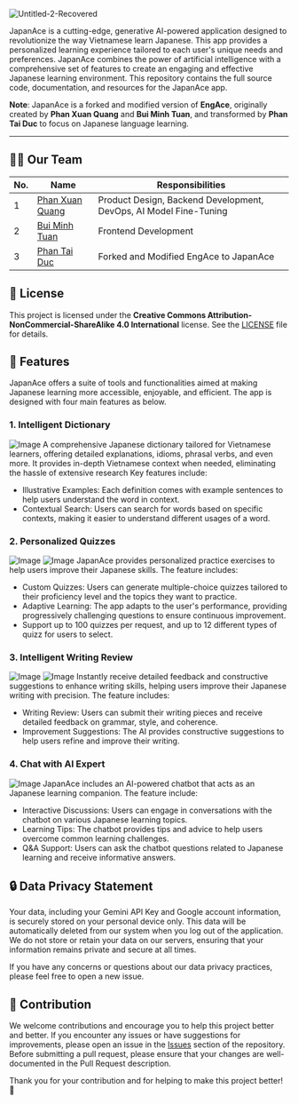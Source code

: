 ![Untitled-2-Recovered](https://github.com/user-attachments/assets/9b2c68a8-0ba2-4655-9c7f-3ce227c8eb86)

JapanAce is a cutting-edge, generative AI-powered application designed to revolutionize the way Vietnamese learn Japanese. This app provides a personalized learning experience tailored to each user's unique needs and preferences. JapanAce combines the power of artificial intelligence with a comprehensive set of features to create an engaging and effective Japanese learning environment. This repository contains the full source code, documentation, and resources for the JapanAce app.

**Note**: JapanAce is a forked and modified version of **EngAce**, originally created by **Phan Xuan Quang** and **Bui Minh Tuan**, and transformed by **Phan Tai Duc** to focus on Japanese language learning.

____________________________

## :raising_hand_man: Our Team
| No. | Name | Responsibilities |
| --- | --- | --- |
| 1 | [Phan Xuan Quang](https://github.com/TaiDuc1001 "Phan Xuân Quang") | Product Design, Backend Development, DevOps, AI Model Fine-Tuning|
| 2 | [Bui Minh Tuan](https://github.com/tuan20520342 "Bùi Minh Tuấn") | Frontend Development |
| 3 | [Phan Tai Duc](https://github.com/TaiDuc1001 "Phan Tài Đức") | Forked and Modified EngAce to JapanAce |

## :triangular_flag_on_post: License

This project is licensed under the **Creative Commons Attribution-NonCommercial-ShareAlike 4.0 International** license. See the [LICENSE](./LICENSE) file for details.

## :rotating_light: Features
JapanAce offers a suite of tools and functionalities aimed at making Japanese learning more accessible, enjoyable, and efficient. The app is designed with four main features as below.

### 1. Intelligent Dictionary
![Image](https://i.imgur.com/31vNBVJ.png)
A comprehensive Japanese dictionary tailored for Vietnamese learners, offering detailed explanations, idioms, phrasal verbs, and even more. It provides in-depth Vietnamese context when needed, eliminating the hassle of extensive research Key features include:
- Illustrative Examples: Each definition comes with example sentences to help users understand the word in context.
- Contextual Search: Users can search for words based on specific contexts, making it easier to understand different usages of a word.

### 2. Personalized Quizzes
![Image](https://i.imgur.com/urR5QGz.png)
![Image](https://i.imgur.com/yLNRIHS.png)
JapanAce provides personalized practice exercises to help users improve their Japanese skills. The feature includes:
- Custom Quizzes: Users can generate multiple-choice quizzes tailored to their proficiency level and the topics they want to practice.
- Adaptive Learning: The app adapts to the user's performance, providing progressively challenging questions to ensure continuous improvement.
- Support up to 100 quizzes per request, and up to 12 different types of quizz for users to select.

### 3. Intelligent Writing Review
![Image](https://i.imgur.com/WUGGkDD.png)
![Image](https://i.imgur.com/wYxijYI.png)
Instantly receive detailed feedback and constructive suggestions to enhance writing skills, helping users improve their Japanese writing with precision. The feature includes:
- Writing Review: Users can submit their writing pieces and receive detailed feedback on grammar, style, and coherence.
- Improvement Suggestions: The AI provides constructive suggestions to help users refine and improve their writing.

### 4. Chat with AI Expert
![Image](https://i.imgur.com/3QV8pZG.png)
JapanAce includes an AI-powered chatbot that acts as an Japanese learning companion. The feature include:
- Interactive Discussions: Users can engage in conversations with the chatbot on various Japanese learning topics.
- Learning Tips: The chatbot provides tips and advice to help users overcome common learning challenges.
- Q&A Support: Users can ask the chatbot questions related to Japanese learning and receive informative answers.
  
## :lock: Data Privacy Statement
Your data, including your Gemini API Key and Google account information, is securely stored on your personal device only. This data will be automatically deleted from our system when you log out of the application. We do not store or retain your data on our servers, ensuring that your information remains private and secure at all times.

If you have any concerns or questions about our data privacy practices, please feel free to open a new issue.

## :open_hands: Contribution
We welcome contributions and encourage you to help this project better and better. If you encounter any issues or have suggestions for improvements, please open an issue in the [Issues](https://github.com/TaiDuc1001/JapanAce/issues) section of the repository.
Before submitting a pull request, please ensure that your changes are well-documented in the Pull Request description.

Thank you for your contribution and for helping to make this project better! :tada: